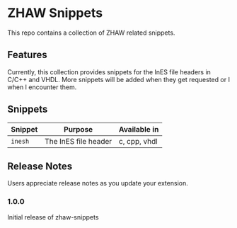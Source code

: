 # ZHAW Snippets

This repo contains a collection of ZHAW related snippets.
## Features

Currently, this collection provides snippets for the InES file headers in C/C++
and VHDL. More snippets will be added when they get requested or I when I
encounter them.

## Snippets

| Snippet | Purpose              | Available in |
| ------- | -------------------- | ------------ |
| `inesh` | The InES file header | c, cpp, vhdl |


## Release Notes

Users appreciate release notes as you update your extension.

### 1.0.0

Initial release of zhaw-snippets
